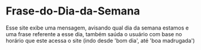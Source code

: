 # Frase-do-Dia-da-Semana
Esse site exibe uma mensagem, avisando qual dia da semana estamos e uma frase referente a esse dia, também saúda o usuário com base no horário que este acessa o site (indo desde 'bom dia', até 'boa madrugada')
